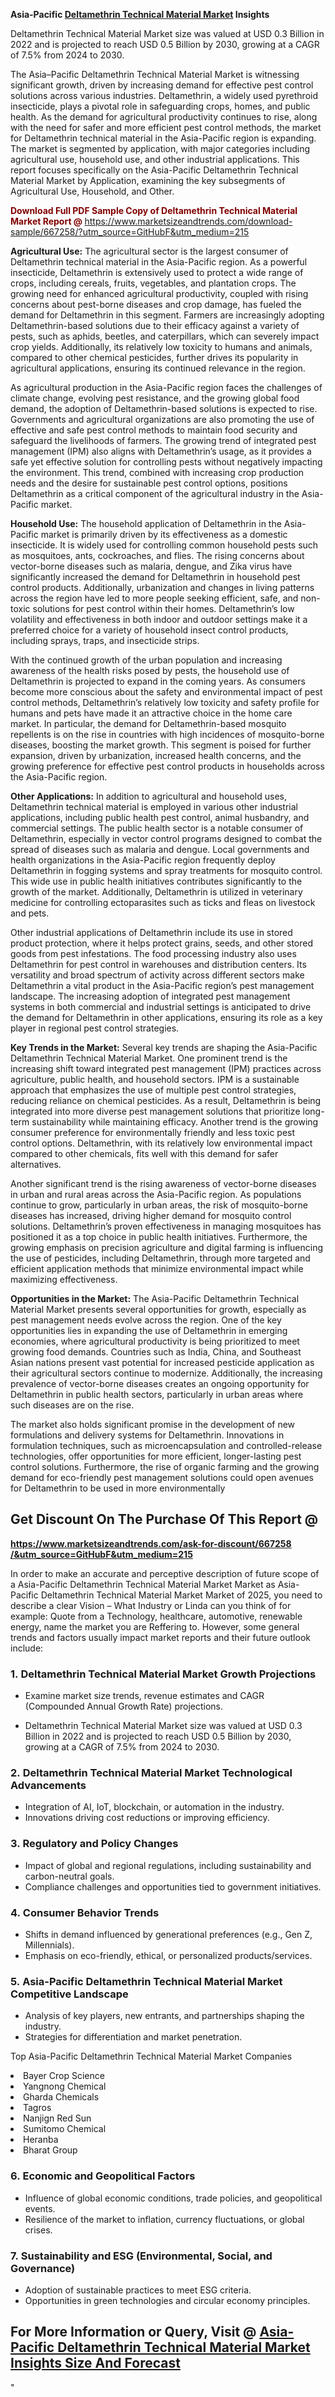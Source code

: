 <p><strong>Asia-Pacific&nbsp;<a href=""https://www.marketsizeandtrends.com/download-sample/667258/&amp;utm_source=GitHubF&amp;utm_medium=215"">Deltamethrin Technical Material Market</a> Insights</strong></p><p>Deltamethrin Technical Material Market size was valued at USD 0.3 Billion in 2022 and is projected to reach USD 0.5 Billion by 2030, growing at a CAGR of 7.5% from 2024 to 2030.</p><p><p>The Asia–Pacific Deltamethrin Technical Material Market is witnessing significant growth, driven by increasing demand for effective pest control solutions across various industries. Deltamethrin, a widely used pyrethroid insecticide, plays a pivotal role in safeguarding crops, homes, and public health. As the demand for agricultural productivity continues to rise, along with the need for safer and more efficient pest control methods, the market for Deltamethrin technical material in the Asia-Pacific region is expanding. The market is segmented by application, with major categories including agricultural use, household use, and other industrial applications. This report focuses specifically on the Asia-Pacific Deltamethrin Technical Material Market by Application, examining the key subsegments of Agricultural Use, Household, and Other. <p><strong><span style="color: #800000;">Download Full PDF Sample Copy of Deltamethrin Technical Material Market Report @</span>&nbsp;</strong><a href="https://www.marketsizeandtrends.com/download-sample/667258/?utm_source=GitHubF&amp;utm_medium=215" target="_blank">https://www.marketsizeandtrends.com/download-sample/667258/?utm_source=GitHubF&amp;utm_medium=215</a></p></p><p><strong>Agricultural Use:</strong> The agricultural sector is the largest consumer of Deltamethrin technical material in the Asia-Pacific region. As a powerful insecticide, Deltamethrin is extensively used to protect a wide range of crops, including cereals, fruits, vegetables, and plantation crops. The growing need for enhanced agricultural productivity, coupled with rising concerns about pest-borne diseases and crop damage, has fueled the demand for Deltamethrin in this segment. Farmers are increasingly adopting Deltamethrin-based solutions due to their efficacy against a variety of pests, such as aphids, beetles, and caterpillars, which can severely impact crop yields. Additionally, its relatively low toxicity to humans and animals, compared to other chemical pesticides, further drives its popularity in agricultural applications, ensuring its continued relevance in the region.<p>As agricultural production in the Asia-Pacific region faces the challenges of climate change, evolving pest resistance, and the growing global food demand, the adoption of Deltamethrin-based solutions is expected to rise. Governments and agricultural organizations are also promoting the use of effective and safe pest control methods to maintain food security and safeguard the livelihoods of farmers. The growing trend of integrated pest management (IPM) also aligns with Deltamethrin’s usage, as it provides a safe yet effective solution for controlling pests without negatively impacting the environment. This trend, combined with increasing crop production needs and the desire for sustainable pest control options, positions Deltamethrin as a critical component of the agricultural industry in the Asia-Pacific market.</p><p><strong>Household Use:</strong> The household application of Deltamethrin in the Asia-Pacific market is primarily driven by its effectiveness as a domestic insecticide. It is widely used for controlling common household pests such as mosquitoes, ants, cockroaches, and flies. The rising concerns about vector-borne diseases such as malaria, dengue, and Zika virus have significantly increased the demand for Deltamethrin in household pest control products. Additionally, urbanization and changes in living patterns across the region have led to more people seeking efficient, safe, and non-toxic solutions for pest control within their homes. Deltamethrin’s low volatility and effectiveness in both indoor and outdoor settings make it a preferred choice for a variety of household insect control products, including sprays, traps, and insecticide strips.<p>With the continued growth of the urban population and increasing awareness of the health risks posed by pests, the household use of Deltamethrin is projected to expand in the coming years. As consumers become more conscious about the safety and environmental impact of pest control methods, Deltamethrin’s relatively low toxicity and safety profile for humans and pets have made it an attractive choice in the home care market. In particular, the demand for Deltamethrin-based mosquito repellents is on the rise in countries with high incidences of mosquito-borne diseases, boosting the market growth. This segment is poised for further expansion, driven by urbanization, increased health concerns, and the growing preference for effective pest control products in households across the Asia-Pacific region.</p><p><strong>Other Applications:</strong> In addition to agricultural and household uses, Deltamethrin technical material is employed in various other industrial applications, including public health pest control, animal husbandry, and commercial settings. The public health sector is a notable consumer of Deltamethrin, especially in vector control programs designed to combat the spread of diseases such as malaria and dengue. Local governments and health organizations in the Asia-Pacific region frequently deploy Deltamethrin in fogging systems and spray treatments for mosquito control. This wide use in public health initiatives contributes significantly to the growth of the market. Additionally, Deltamethrin is utilized in veterinary medicine for controlling ectoparasites such as ticks and fleas on livestock and pets.<p>Other industrial applications of Deltamethrin include its use in stored product protection, where it helps protect grains, seeds, and other stored goods from pest infestations. The food processing industry also uses Deltamethrin for pest control in warehouses and distribution centers. Its versatility and broad spectrum of activity across different sectors make Deltamethrin a vital product in the Asia-Pacific region’s pest management landscape. The increasing adoption of integrated pest management systems in both commercial and industrial settings is anticipated to drive the demand for Deltamethrin in other applications, ensuring its role as a key player in regional pest control strategies.</p><p><strong>Key Trends in the Market:</strong> Several key trends are shaping the Asia-Pacific Deltamethrin Technical Material Market. One prominent trend is the increasing shift toward integrated pest management (IPM) practices across agriculture, public health, and household sectors. IPM is a sustainable approach that emphasizes the use of multiple pest control strategies, reducing reliance on chemical pesticides. As a result, Deltamethrin is being integrated into more diverse pest management solutions that prioritize long-term sustainability while maintaining efficacy. Another trend is the growing consumer preference for environmentally friendly and less toxic pest control options. Deltamethrin, with its relatively low environmental impact compared to other chemicals, fits well with this demand for safer alternatives.<p>Another significant trend is the rising awareness of vector-borne diseases in urban and rural areas across the Asia-Pacific region. As populations continue to grow, particularly in urban areas, the risk of mosquito-borne diseases has increased, driving higher demand for mosquito control solutions. Deltamethrin’s proven effectiveness in managing mosquitoes has positioned it as a top choice in public health initiatives. Furthermore, the growing emphasis on precision agriculture and digital farming is influencing the use of pesticides, including Deltamethrin, through more targeted and efficient application methods that minimize environmental impact while maximizing effectiveness.</p><p><strong>Opportunities in the Market:</strong> The Asia-Pacific Deltamethrin Technical Material Market presents several opportunities for growth, especially as pest management needs evolve across the region. One of the key opportunities lies in expanding the use of Deltamethrin in emerging economies, where agricultural productivity is being prioritized to meet growing food demands. Countries such as India, China, and Southeast Asian nations present vast potential for increased pesticide application as their agricultural sectors continue to modernize. Additionally, the increasing prevalence of vector-borne diseases creates an ongoing opportunity for Deltamethrin in public health sectors, particularly in urban areas where such diseases are on the rise.<p>The market also holds significant promise in the development of new formulations and delivery systems for Deltamethrin. Innovations in formulation techniques, such as microencapsulation and controlled-release technologies, offer opportunities for more efficient, longer-lasting pest control solutions. Furthermore, the rise of organic farming and the growing demand for eco-friendly pest management solutions could open avenues for Deltamethrin to be used in more environmentally</p><h2><strong>Get Discount On The Purchase Of This Report @&nbsp;</strong></h2><p><strong><a href=""https://www.marketsizeandtrends.com/ask-for-discount/667258/&amp;utm_source=GitHubF&amp;utm_medium=215"" target=""_blank"">https://www.marketsizeandtrends.com/ask-for-discount/667258<br />/&amp;utm_source=GitHubF&amp;utm_medium=215</a></strong></p><p>In order to make an accurate and perceptive description of future scope of a Asia-Pacific&nbsp;Deltamethrin Technical Material Market Market as Asia-Pacific&nbsp;Deltamethrin Technical Material Market Market of 2025, you need to describe a clear Vision &ndash; What Industry or Linda can you think of for example: Quote from a Technology, healthcare, automotive, renewable energy, name the market you are Reffering to. However, some general trends and factors usually impact market reports and their future outlook include:</p><h3>1.&nbsp;<strong>Deltamethrin Technical Material Market Growth Projections</strong></h3><ul><li>Examine market size trends, revenue estimates and CAGR (Compounded Annual Growth Rate) projections.</li><li><p>Deltamethrin Technical Material Market size was valued at USD 0.3 Billion in 2022 and is projected to reach USD 0.5 Billion by 2030, growing at a CAGR of 7.5% from 2024 to 2030.</p></li></ul><h3>2.&nbsp;<strong>Deltamethrin Technical Material Market Technological Advancements</strong></h3><ul><li>Integration of AI, IoT, blockchain, or automation in the industry.</li><li>Innovations driving cost reductions or improving efficiency.</li></ul><h3>3.&nbsp;<strong>Regulatory and Policy Changes</strong></h3><ul><li>Impact of global and regional regulations, including sustainability and carbon-neutral goals.</li><li>Compliance challenges and opportunities tied to government initiatives.</li></ul><h3>4.&nbsp;<strong>Consumer Behavior Trends</strong></h3><ul><li>Shifts in demand influenced by generational preferences (e.g., Gen Z, Millennials).</li><li>Emphasis on eco-friendly, ethical, or personalized products/services.</li></ul><h3>5.&nbsp;<strong>Asia-Pacific Deltamethrin Technical Material Market Competitive Landscape</strong></h3><ul><li>Analysis of key players, new entrants, and partnerships shaping the industry.</li><li>Strategies for differentiation and market penetration.</li></ul><p data-pm-slice=""1 1 []"">Top Asia-Pacific Deltamethrin Technical Material Market Companies</p><div data-test-id=""""><p><li>Bayer Crop Science</li><li> Yangnong Chemical</li><li> Gharda Chemicals</li><li> Tagros</li><li> Nanjign Red Sun</li><li> Sumitomo Chemical</li><li> Heranba</li><li> Bharat Group</li></p></div><h3>6.&nbsp;<strong>Economic and Geopolitical Factors</strong></h3><ul><li>Influence of global economic conditions, trade policies, and geopolitical events.</li><li>Resilience of the market to inflation, currency fluctuations, or global crises.</li></ul><h3>7.&nbsp;<strong>Sustainability and ESG (Environmental, Social, and Governance)</strong></h3><ul><li>Adoption of sustainable practices to meet ESG criteria.</li><li>Opportunities in green technologies and circular economy principles.</li></ul><h2><strong>For More Information or Query, Visit @&nbsp;</strong><a href=""https://www.verifiedmarketreports.com/product/deltamethrin-technical-material-market/"" target=""_blank"">Asia-Pacific Deltamethrin Technical Material Market Insights Size And Forecast</a></h2>"
